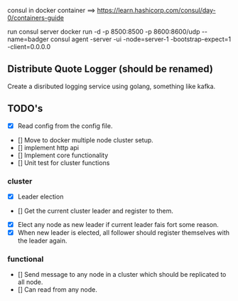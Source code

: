 consul in docker container  ==> https://learn.hashicorp.com/consul/day-0/containers-guide

run consul server
docker run -d -p 8500:8500 -p 8600:8600/udp --name=badger consul agent -server -ui -node=server-1 -bootstrap-expect=1 -client=0.0.0.0

## Distribute Quote Logger (should be renamed)

Create a disributed logging service using golang, something like kafka.

## TODO's

 - [X] Read config from the config file.
 - [] Move to docker multiple node cluster setup.
 - [] implement http api 
 - [] Implement core functionality
 - [] Unit test for cluster functions
### cluster 
 - [X] Leader election
 - [] Get the current cluster leader and register to them.
 - [X] Elect any node as new leader if current leader fais fort some reason.
 - [X] When new leader is elected, all follower should register themselves with the leader again.

### functional
  - [] Send message to any node in a cluster which should be replicated to all node.
  - [] Can read from any node.

